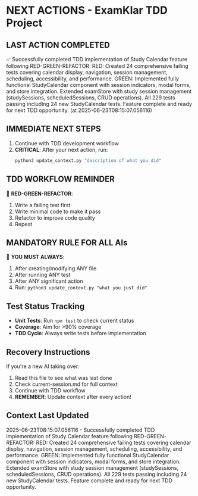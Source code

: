 # NEXT ACTIONS - ExamKlar TDD Project

## LAST ACTION COMPLETED
✅ Successfully completed TDD implementation of Study Calendar feature following RED-GREEN-REFACTOR: RED: Created 24 comprehensive failing tests covering calendar display, navigation, session management, scheduling, accessibility, and performance. GREEN: Implemented fully functional StudyCalendar component with session indicators, modal forms, and store integration. Extended examStore with study session management (studySessions, scheduledSessions, CRUD operations). All 229 tests passing including 24 new StudyCalendar tests. Feature complete and ready for next TDD opportunity. (at 2025-06-23T08:15:07.056116)

## IMMEDIATE NEXT STEPS
1. Continue with TDD development workflow
2. **CRITICAL**: After your next action, run:
   ```bash
   python3 update_context.py "description of what you did"
   ```

## TDD WORKFLOW REMINDER
🧪 **RED-GREEN-REFACTOR**:
1. Write a failing test first
2. Write minimal code to make it pass
3. Refactor to improve code quality
4. Repeat

## MANDATORY RULE FOR ALL AIs
🚨 **YOU MUST ALWAYS**:
1. After creating/modifying ANY file
2. After running ANY test
3. After ANY significant action
4. Run: `python3 update_context.py "what you just did"`

## Test Status Tracking
- **Unit Tests**: Run `npm test` to check current status
- **Coverage**: Aim for >90% coverage
- **TDD Cycle**: Always write tests before implementation

## Recovery Instructions
If you're a new AI taking over:
1. Read this file to see what was last done
2. Check current-session.md for full context
3. Continue with TDD workflow
4. **REMEMBER**: Update context after every action!

## Context Last Updated
2025-06-23T08:15:07.056116 - Successfully completed TDD implementation of Study Calendar feature following RED-GREEN-REFACTOR: RED: Created 24 comprehensive failing tests covering calendar display, navigation, session management, scheduling, accessibility, and performance. GREEN: Implemented fully functional StudyCalendar component with session indicators, modal forms, and store integration. Extended examStore with study session management (studySessions, scheduledSessions, CRUD operations). All 229 tests passing including 24 new StudyCalendar tests. Feature complete and ready for next TDD opportunity.

